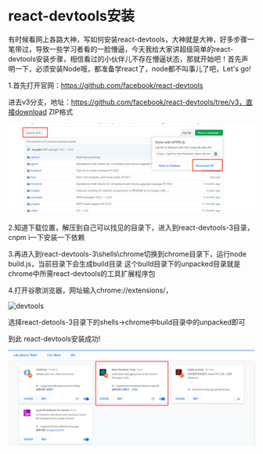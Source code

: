 # react-devtools安装

有时候看网上各路大神，写如何安装react-devtools，大神就是大神，好多步骤一笔带过，导致一些学习者看的一脸懵逼，今天我给大家讲超级简单的react-devtools安装步骤，相信看过的小伙伴儿不存在懵逼状态，那就开始吧！首先声明一下，必须安装Node哦，都准备学react了，node都不叫事儿了吧，Let's go!

1.首先打开官网：https://github.com/facebook/react-devtools

进去v3分支，地址：https://github.com/facebook/react-devtools/tree/v3，直接download ZIP格式

![devtools](../images/react/devtools.png)

2.知道下载位置，解压到自己可以找见的目录下，进入到react-devtools-3目录，cnpm i一下安装一下依赖

3.再进入到react-devtools-3\shells\chrome切换到chrome目录下，运行node build.js，当前目录下会生成build目录 这个build目录下的unpacked目录就是chrome中所需react-devtools的工具扩展程序包

4.打开谷歌浏览器，网址输入chrome://extensions/，

![devtools](../images/react/devtools_1.png)

选择react-detools-3目录下的shells->chrome中build目录中的unpacked即可

到此 react-devtools安装成功!

![devtools](../images/react/devtools_2.png)